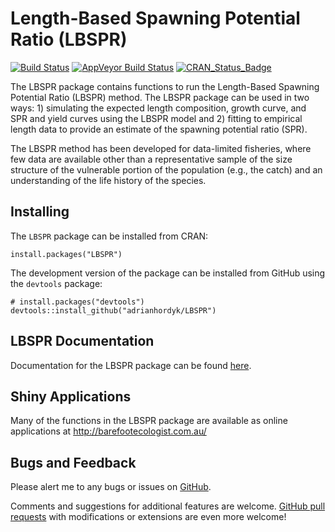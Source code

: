 # Length-Based Spawning Potential Ratio (LBSPR)
[![Build Status](https://travis-ci.org/AdrianHordyk/LBSPR.svg?branch=master)](https://travis-ci.org/AdrianHordyk/LBSPR)
[![AppVeyor Build Status](https://ci.appveyor.com/api/projects/status/github/AdrianHordyk/LBSPR?branch=master&svg=true)](https://ci.appveyor.com/project/AdrianHordyk/LBSPR)
[![CRAN_Status_Badge](http://www.r-pkg.org/badges/version/LBSPR)](http://cran.r-project.org/package=LBSPR)

The LBSPR package contains functions to run the Length-Based Spawning Potential Ratio (LBSPR) method. The LBSPR package can be used in two ways: 1) simulating the expected length composition, growth curve, and SPR and yield curves using the LBSPR model and 2) fitting to empirical length data to provide an estimate of the spawning potential ratio (SPR). 

The LBSPR method has been developed for data-limited fisheries, where few data are available other than a representative sample of the size structure of the vulnerable portion of the population (e.g., the catch) and an understanding of the life history of the species. 

## Installing 
The `LBSPR` package can be installed from CRAN:
```
install.packages("LBSPR")
```

The development version of the package can be installed from GitHub using the `devtools` package:
```
# install.packages("devtools")
devtools::install_github("adrianhordyk/LBSPR")
```

## LBSPR Documentation
Documentation for the LBSPR package can be found [here](http://adrianhordyk.com/LBSPR/).

## Shiny Applications
Many of the functions in the LBSPR package are available as online applications at http://barefootecologist.com.au/

## Bugs and Feedback
Please alert me to any bugs or issues on [GitHub](https://github.com/AdrianHordyk/LBSPR/issues).

Comments and suggestions for additional features are welcome. 
[GitHub pull requests](https://github.com/AdrianHordyk/LBSPR/pulls) with modifications or extensions are even more welcome!


